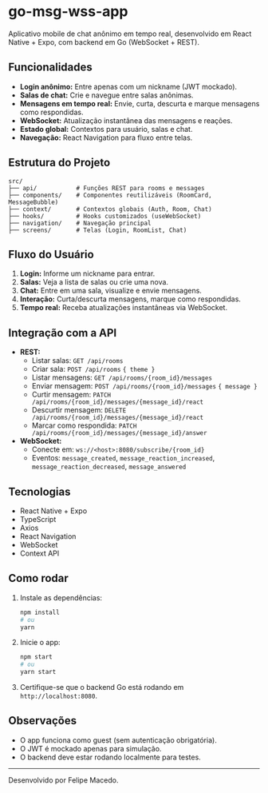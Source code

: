 # go-msg-wss-app

Aplicativo mobile de chat anônimo em tempo real, desenvolvido em React Native + Expo, com backend em Go (WebSocket + REST).

## Funcionalidades

- **Login anônimo:** Entre apenas com um nickname (JWT mockado).
- **Salas de chat:** Crie e navegue entre salas anônimas.
- **Mensagens em tempo real:** Envie, curta, descurta e marque mensagens como respondidas.
- **WebSocket:** Atualização instantânea das mensagens e reações.
- **Estado global:** Contextos para usuário, salas e chat.
- **Navegação:** React Navigation para fluxo entre telas.

## Estrutura do Projeto

```
src/
├── api/           # Funções REST para rooms e messages
├── components/    # Componentes reutilizáveis (RoomCard, MessageBubble)
├── context/       # Contextos globais (Auth, Room, Chat)
├── hooks/         # Hooks customizados (useWebSocket)
├── navigation/    # Navegação principal
├── screens/       # Telas (Login, RoomList, Chat)
```

## Fluxo do Usuário

1. **Login:** Informe um nickname para entrar.
2. **Salas:** Veja a lista de salas ou crie uma nova.
3. **Chat:** Entre em uma sala, visualize e envie mensagens.
4. **Interação:** Curta/descurta mensagens, marque como respondidas.
5. **Tempo real:** Receba atualizações instantâneas via WebSocket.

## Integração com a API

- **REST:**
  - Listar salas: `GET /api/rooms`
  - Criar sala: `POST /api/rooms` `{ theme }`
  - Listar mensagens: `GET /api/rooms/{room_id}/messages`
  - Enviar mensagem: `POST /api/rooms/{room_id}/messages` `{ message }`
  - Curtir mensagem: `PATCH /api/rooms/{room_id}/messages/{message_id}/react`
  - Descurtir mensagem: `DELETE /api/rooms/{room_id}/messages/{message_id}/react`
  - Marcar como respondida: `PATCH /api/rooms/{room_id}/messages/{message_id}/answer`
- **WebSocket:**
  - Conecte em: `ws://<host>:8080/subscribe/{room_id}`
  - Eventos: `message_created`, `message_reaction_increased`, `message_reaction_decreased`, `message_answered`

## Tecnologias
- React Native + Expo
- TypeScript
- Axios
- React Navigation
- WebSocket
- Context API

## Como rodar

1. Instale as dependências:
   ```sh
   npm install
   # ou
   yarn
   ```
2. Inicie o app:
   ```sh
   npm start
   # ou
   yarn start
   ```
3. Certifique-se que o backend Go está rodando em `http://localhost:8080`.

## Observações
- O app funciona como guest (sem autenticação obrigatória).
- O JWT é mockado apenas para simulação.
- O backend deve estar rodando localmente para testes.

---

Desenvolvido por Felipe Macedo.
